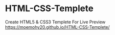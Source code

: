 # HTML-CSS-Templete
Create HTML5 &amp; CSS3 Templete
For Live Preview 
https://moemohy20.github.io/HTML-CSS-Templete/
